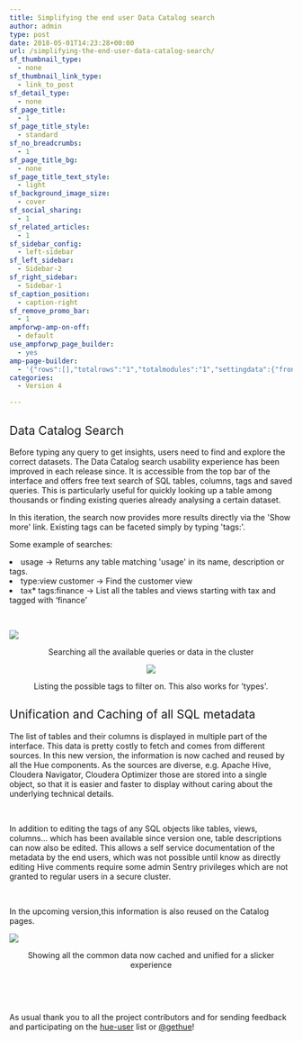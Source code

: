 ```yaml
---
title: Simplifying the end user Data Catalog search
author: admin
type: post
date: 2018-05-01T14:23:28+00:00
url: /simplifying-the-end-user-data-catalog-search/
sf_thumbnail_type:
  - none
sf_thumbnail_link_type:
  - link_to_post
sf_detail_type:
  - none
sf_page_title:
  - 1
sf_page_title_style:
  - standard
sf_no_breadcrumbs:
  - 1
sf_page_title_bg:
  - none
sf_page_title_text_style:
  - light
sf_background_image_size:
  - cover
sf_social_sharing:
  - 1
sf_related_articles:
  - 1
sf_sidebar_config:
  - left-sidebar
sf_left_sidebar:
  - Sidebar-2
sf_right_sidebar:
  - Sidebar-1
sf_caption_position:
  - caption-right
sf_remove_promo_bar:
  - 1
ampforwp-amp-on-off:
  - default
use_ampforwp_page_builder:
  - yes
amp-page-builder:
  - '{"rows":[],"totalrows":"1","totalmodules":"1","settingdata":{"front_class":"","front_css":""}}'
categories:
  - Version 4

---
```

## <span style="font-weight: 400;">Data Catalog Search</span>

<span style="font-weight: 400;">Before typing any query to get insights, users need to find and explore the correct datasets. The Data Catalog search </span><span style="font-weight: 400;">usability experience has been improved in each release since. It is accessible from th</span><span style="font-weight: 400;">e top bar of the interface and offers free text search of SQL tables, columns, tags and saved queries. This is particularly useful for quickly looking up a table among thousands or finding existing queries already analysing a certain dataset.</span>

<span style="font-weight: 400;">In this iteration, the search now provides more results directly via the 'Show more' link. Existing tags can be faceted simply by typing 'tags:'.</span>

<span style="font-weight: 400;">Some example of searches:</span>

<li style="font-weight: 400;">
  <span style="font-weight: 400;">usage → Returns any table matching 'usage' in its name, description or tags.</span>
</li>
<li style="font-weight: 400;">
  <span style="font-weight: 400;">type:view customer → Find the customer view</span>
</li>
<li style="font-weight: 400;">
  <span style="font-weight: 400;">tax* tags:finance → List all the tables and views starting with tax and tagged with ‘finance’</span>
</li>

&nbsp;

[<img class="wp-image-5343 size-full aligncenter" src="https://cdn.gethue.com/uploads/2018/04/blog_top_search_.png"/>][1]

<p style="text-align: center;">
  <span style="font-weight: 400;">Searching all the available queries or data in the cluster</span>
</p>

<p style="text-align: center;">
  <a href="https://cdn.gethue.com/uploads/2018/04/blog_tag_listing.png"><img class="alignnone size-full wp-image-5341" src="https://cdn.gethue.com/uploads/2018/04/blog_tag_listing.png"/></a>
</p>

<p style="text-align: center;">
  <span style="font-weight: 400;">Listing the possible tags to filter on. This also works for 'types'.</span>
</p>

## <span style="font-weight: 400;">Unification and Caching of all SQL metadata </span>

<span style="font-weight: 400;">The list of tables and their columns is displayed in multiple part of the interface. This data is pretty costly to fetch and comes from different sources. In this new version, the information is now cached and reused by all the Hue components. As the sources are diverse, e.g. Apache Hive, Cloudera Navigator, Cloudera Optimizer those are stored into a single object, so that it is easier and faster to display without caring about the underlying technical details.</span>

&nbsp;

<span style="font-weight: 400;">In addition to editing the tags of any SQL objects like tables, views, columns... which has been available since version one, table descriptions can now also be edited. This allows a self service documentation of the metadata by the end users, which was not possible until know as directly editing Hive comments require some admin Sentry privileges which are not granted to regular users in a secure cluster.</span>

&nbsp;

<span style="font-weight: 400;">In the upcoming version,this information is also reused on the Catalog pages.</span>

[<img class="alignnone wp-image-5342 size-full" src="https://cdn.gethue.com/uploads/2018/04/blog_metadata.png"/>][2]

<p style="text-align: center;">
  <span style="font-weight: 400;">Showing all the common data now cached and unified for a slicker experience</span>
</p>

&nbsp;

&nbsp;

As usual thank you to all the project contributors and for sending feedback and participating on the [hue-user][3] list or [@gethue][4]!

 [1]: https://cdn.gethue.com/uploads/2018/04/blog_top_search_.png
 [2]: https://cdn.gethue.com/uploads/2018/04/blog_metadata.png
 [3]: http://groups.google.com/a/cloudera.org/group/hue-user
 [4]: https://twitter.com/gethue
